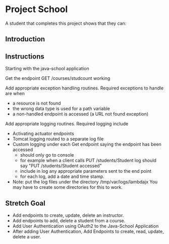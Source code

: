 # Project School

A student that completes this project shows that they can:

## Introduction

## Instructions

Starting with the java-school application

Get the endpoint GET /courses/studcount working

Add appropriate exception handling routines. Required exceptions to handle are when
  * a resource is not found
  * the wrong data type is used for a path variable
  * a non-handled endpoint is accessed (a URL not found exception)

Add appropriate logging routines. Required logging include
  * Activating actuator endpoints
  * Tomcat logging routed to a separate log file
  * Custom logging under each Get endpoint saying the endpoint has been accessed
    * should only go to console
    * for example when a client calls PUT /students/Student log should say "PUT /students/Student accessed"
    * include in log any appropriate parameters sent to the end point
    * for each log, add a date and time stamp.
  * Note: put the log files under the directory /tmp/var/logs/lambdajx You may have to create some directories for this to work.


## Stretch Goal
* Add endpoints to create, update, delete an instructor.
* Add endpoints to add, delete a student from a course.
* Add User Authentication using OAuth2 to the Java-School Application
* After adding User Authentication, Add Endpoints to create, read, update, delete a user.
